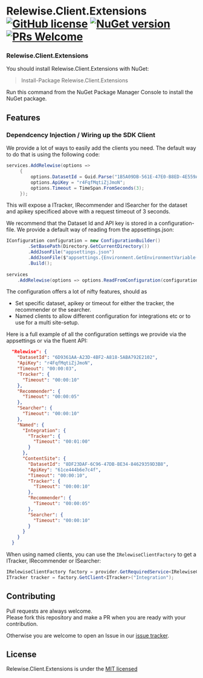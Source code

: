 # Relewise.Client.Extensions [![GitHub license](https://img.shields.io/badge/license-MIT-blue.svg)](./LICENSE) [![NuGet version](https://img.shields.io/nuget/v/Relewise.Client.Extensions)](https://www.nuget.org/packages/Relewise.Client.Extensions) [![PRs Welcome](https://img.shields.io/badge/PRs-welcome-brightgreen.svg)](https://https://github.com/Relewise/relewise-sdk-csharp-extensions/pulls)

### Relewise.Client.Extensions

You should install Relewise.Client.Extensions with NuGet:

> Install-Package Relewise.Client.Extensions

Run this command from the NuGet Package Manager Console to install the NuGet package.

## Features

### Dependcency Injection / Wiring up the SDK Client

We provide a lot of ways to easily add the clients you need. The default way to do that is using the following code:
```csharp
services.AddRelewise(options =>
     {
         options.DatasetId = Guid.Parse("1B5A09DB-561E-47E0-B8ED-4E559A1B7EB9");
         options.ApiKey = "r4FqfMqtiZjJmoN";
         options.Timeout = TimeSpan.FromSeconds(3);
     });
```
This will expose a ITracker, IRecommender and ISearcher for the dataset and apikey specificed above with a request timeout of 3 seconds.

We recommend that the Dataset Id and API key is stored in a configuration-file. We provide a default way of reading from the appsettings.json:
```csharp
IConfiguration configuration = new ConfigurationBuilder()
        .SetBasePath(Directory.GetCurrentDirectory())
        .AddJsonFile("appsettings.json")
        .AddJsonFile($"appsettings.{Environment.GetEnvironmentVariable("ASPNETCORE_ENVIRONMENT") ?? "Development"}.json", true)
        .Build();
        
services
    .AddRelewise(options => options.ReadFromConfiguration(configuration));
```

The configuration offers a lot of nifty features, should as 
- Set specific dataset, apikey or timeout for either the tracker, the recommender or the searcher.
- Named clients to allow different configuration for integrations etc or to use for a multi site-setup.

Here is a full example of all the configuration settings we provide via the appsettings or via the fluent API:
```json
  "Relewise": {
    "DatasetId": "6D9361AA-A23D-4BF2-A818-5ABA792E2102",
    "ApiKey": "r4FqfMqtiZjJmoN",
    "Timeout": "00:00:03",
    "Tracker": {
      "Timeout": "00:00:10"
    },
    "Recommender": {
      "Timeout": "00:00:05"
    },
    "Searcher": {
      "Timeout": "00:00:10"
    },
    "Named": {
      "Integration": {
        "Tracker": {
          "Timeout": "00:01:00"
        }
      },
      "ContentSite": {
        "DatasetId": "8DF23DAF-6C96-47DB-BE34-84629359D3B8",
        "ApiKey": "61ce444b6e7c4f",
        "Timeout": "00:00:10",
        "Tracker": {
          "Timeout": "00:00:10"
        },
        "Recommender": {
          "Timeout": "00:00:05"
        },
        "Searcher": {
          "Timeout": "00:00:10"
        }
      }
    }
  }
```

When using named clients, you can use the `IRelewiseClientFactory` to get a ITracker, IRecommender or ISearcher:
```csharp
IRelewiseClientFactory factory = provider.GetRequiredService<IRelewiseClientFactory>();
ITracker tracker = factory.GetClient<ITracker>("Integration");
```

## Contributing

Pull requests are always welcome.  
Please fork this repository and make a PR when you are ready with your contribution.  

Otherwise you are welcome to open an Issue in our [issue tracker](https://github.com/Relewise/relewise-sdk-csharp-extensions/issues).

## License

Relewise.Client.Extensions is under the [MIT licensed](./LICENSE)
